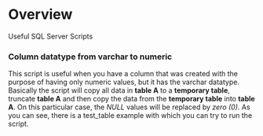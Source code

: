 # Overview
Useful SQL Server Scripts


### Column datatype from varchar to numeric
This script is useful when you have a column that was created with the purpose of having only numeric values, but it has the varchar datatype.
Basically the script will copy all data in **table A** to a **temporary table**, truncate **table A** and then copy the data from the **temporary table** into **table A**.
On this particular case, the _NULL_ values will be replaced by _zero (0)_.
As you can see, there is a test_table example with which you can try to run the script.
